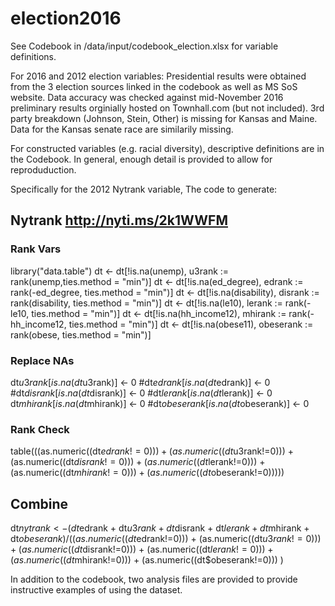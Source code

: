 # election2016

See Codebook in /data/input/codebook_election.xlsx for variable definitions. 

For 2016 and 2012 election variables: 
Presidential results were obtained from the 3 election sources linked in the codebook
as well as  MS SoS website. Data accuracy was checked against mid-November 2016 preliminary results orginially hosted on
Townhall.com (but not included). 3rd party breakdown (Johnson, Stein, Other) is missing for Kansas and Maine. Data for 
the Kansas senate race are similarily missing.

For constructed variables (e.g. racial diversity), descriptive definitions are in the Codebook. In general, enough detail is
provided to allow for reproduduction.

Specifically for the 2012 Nytrank variable, The code to generate: 

## Nytrank http://nyti.ms/2k1WWFM
### Rank Vars
library("data.table")
dt <- dt[!is.na(unemp), u3rank := rank(unemp,ties.method = "min")] 
dt <- dt[!is.na(ed_degree), edrank := rank(-ed_degree, ties.method = "min")]
dt <- dt[!is.na(disability), disrank := rank(disability, ties.method = "min")]
dt <- dt[!is.na(le10), lerank := rank(-le10, ties.method = "min")]
dt <- dt[!is.na(hh_income12), mhirank := rank(-hh_income12, ties.method = "min")]
dt <- dt[!is.na(obese11), obeserank := rank(obese, ties.method = "min")]

### Replace NAs
dt$u3rank[is.na(dt$u3rank)] <- 0
#dt$edrank[is.na(dt$edrank)] <- 0
#dt$disrank[is.na(dt$disrank)] <- 0
#dt$lerank[is.na(dt$lerank)] <- 0
dt$mhirank[is.na(dt$mhirank)] <- 0
#dt$obeserank[is.na(dt$obeserank)] <- 0

### Rank Check
table(((as.numeric((dt$edrank!=0))) + (as.numeric((dt$u3rank!=0))) +
         (as.numeric((dt$disrank!=0))) + (as.numeric((dt$lerank!=0))) +
         (as.numeric((dt$mhirank!=0))) + (as.numeric((dt$obeserank!=0)))))

## Combine
dt$nytrank <- (dt$edrank + dt$u3rank + dt$disrank
                    + dt$lerank + dt$mhirank + dt$obeserank)/
  ((as.numeric((dt$edrank!=0))) + (as.numeric((dt$u3rank!=0))) +
     (as.numeric((dt$disrank!=0))) + (as.numeric((dt$lerank!=0))) +
     (as.numeric((dt$mhirank!=0))) + (as.numeric((dt$obeserank!=0)))
  )
  
  In addition to the codebook, two analysis files are provided to provide instructive examples of using the dataset.
